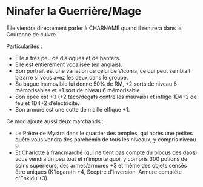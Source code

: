 # Ninafer la Guerrière/Mage

Elle viendra directement parler à CHARNAME quand il rentrera dans la Couronne de cuivre.

Particularités :

- Elle a très peu de dialogues et de banters.
- Elle est entièrement vocalisée (en anglais).
- Son portrait est une variation de celui de Viconia, ce qui peut semblait bizarre si vous avez les deux dans le groupe.
- Sa bague inamovible lui donne 50% de RM, +2 sorts de niveau 5 mémorisables et +1 sort de niveau 6 mémorisable.
- Son épée est +3 (+2 taco/dégâts contre les mauvais) et inflige 1D4+2 de feu et 1D4+2 d’électricité.
- Son armure est une cotte de maille elfique +1.
  
Ce mod ajoute aussi deux marchands :
+ Le Prêtre de Mystra dans le quartier des temples, qui après une petites quête vous vendra des parchemin de tous les niveaux, y compris niveau 9.
+ Et Charlotte à francmarché (qui ne tient pas compte du blocus des daos) vous vendra un peu tout et n'importe quoi, y compris 300 potions de soins supérieurs, des armes/armures +3 et même des objets censés être uniques (K'logarath +4, Sceptre d'inversion, Armure complète d'Enkidu +3).
